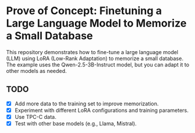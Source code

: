# Prove of Concept: Finetuning a Large Language Model to Memorize a Small Database

This repository demonstrates how to fine-tune a large language model (LLM) using LoRA (Low-Rank Adaptation) to memorize a small database. The example uses the Qwen-2.5-3B-Instruct model, but you can adapt it to other models as needed.

## TODO

- [x] Add more data to the training set to improve memorization.
- [x] Experiment with different LoRA configurations and training parameters.
- [x] Use TPC-C data.
- [x] Test with other base models (e.g., Llama, Mistral).